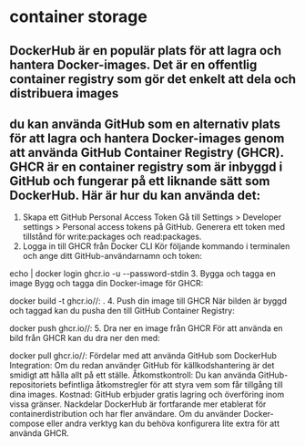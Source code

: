 # container storage

## DockerHub är en populär plats för att lagra och hantera Docker-images. Det är en offentlig container registry som gör det enkelt att dela och distribuera images

## du kan använda GitHub som en alternativ plats för att lagra och hantera Docker-images genom att använda GitHub Container Registry (GHCR). GHCR är en container registry som är inbyggd i GitHub och fungerar på ett liknande sätt som DockerHub. Här är hur du kan använda det:

1. Skapa ett GitHub Personal Access Token
   Gå till Settings > Developer settings > Personal access tokens på GitHub.
   Generera ett token med tillstånd för write:packages och read:packages.
2. Logga in till GHCR från Docker CLI
   Kör följande kommando i terminalen och ange ditt GitHub-användarnamn och token:

echo <PAT> | docker login ghcr.io -u <username> --password-stdin 3. Bygga och tagga en image
Bygg och tagga din Docker-image för GHCR:

docker build -t ghcr.io/<username>/<image-name>:<tag> . 4. Push din image till GHCR
När bilden är byggd och taggad kan du pusha den till GitHub Container Registry:

docker push ghcr.io/<username>/<image-name>:<tag> 5. Dra ner en image från GHCR
För att använda en bild från GHCR kan du dra ner den med:

docker pull ghcr.io/<username>/<image-name>:<tag>
Fördelar med att använda GitHub som DockerHub
Integration: Om du redan använder GitHub för källkodshantering är det smidigt att hålla allt på ett ställe.
Åtkomstkontroll: Du kan använda GitHub-repositoriets befintliga åtkomstregler för att styra vem som får tillgång till dina images.
Kostnad: GitHub erbjuder gratis lagring och överföring inom vissa gränser.
Nackdelar
DockerHub är fortfarande mer etablerat för containerdistribution och har fler användare.
Om du använder Docker-compose eller andra verktyg kan du behöva konfigurera lite extra för att använda GHCR.
